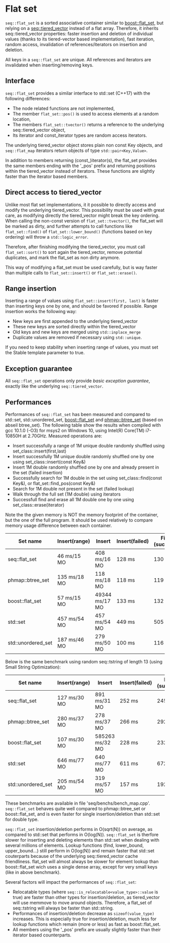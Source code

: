 # Flat set

``seq::flat_set`` is a sorted associative container similar to <a href="https://www.boost.org/doc/libs/1_64_0/doc/html/boost/container/flat_set.html">boost::flat_set</a>, but relying on a [seq::tiered_vector](tiered_vector.md) instead of a flat array.
Therefore, it inherits seq::tiered_vector  properties: faster insertion and deletion of individual values (thanks to its tiered-vector based implementation), fast iteration, random access, invalidation of references/iterators on insertion and deletion.

All keys in a ``seq::flat_set`` are unique.
All references and iterators are invalidated when inserting/removing keys.

## Interface

``seq::flat_set`` provides a similar interface to std::set (C++17) with the following differences:
-	The node related functions are not implemented,
-	The member `flat_set::pos()` is used to access elements at a random location,
-	The members `flat_set::tvector()` returns a reference to the underlying seq::tiered_vector object,
-	Its iterator and const_iterator types are random access iterators.

The underlying tiered_vector object stores plain non const Key objects, and `seq::flat_map` iterators return objects of type `std::pair<Key,Value>`.

In addition to members returning (const_)iterator(s), the flat_set provides the same members ending with the '_pos' prefix and returning positions within the tiered_vector instead of iterators. These functions are slightly faster than the iterator based members.


## Direct access to tiered_vector

Unlike most flat set implementations, it it possible to directly access and modify the underlying tiered_vector. 
This possibility must be used with great care, as modifying directly the tiered_vector might break the key ordering. 
When calling the non-const version of `flat_set::tvector()`, the flat_set will be marked as dirty, and further attempts to call functions like `flat_set::find()` of `flat_set::lower_bound()` (functions based on key ordering) will throw a `std::logic_error`.

Therefore, after finishing modifying the tiered_vector, you must call `flat_set::sort()` to sort again the tiered_vector, remove potential duplicates, and mark the flat_set as non dirty anymore.

This way of modifying a flat_set must be used carefully, but is way faster than multiple calls to `flat_set::insert()` or `flat_set::erase()`.


## Range insertion

Inserting a range of values using `flat_set::insert(first, last)` is faster than inserting keys one by one, and should be favored if possible.
Range insertion works the following way:
-	New keys are first appended to the underlying tiered_vector
-	These new keys are sorted directly within the tiered_vector
-	Old keys and new keys are merged using `std::inplace_merge`
-	Duplicate values are removed if necessary using `std::unique`.

If you need to keep stability when inserting range of values, you must set the Stable template parameter to true.


## Exception guarantee

All ``seq::flat_set`` operations only provide *basic exception guarantee*, exactly like the underlying `seq::tiered_vector`.


## Performances

Performances of `seq::flat_set` has been measured and compared to std::set, std::unordered_set, <a href="https://www.boost.org/doc/libs/1_64_0/doc/html/boost/container/flat_set.html">boost::flat_set</a> and <a href="https://github.com/greg7mdp/parallel-hashmap">phmap::btree_set</a> (based on abseil btree_set). 
The following table show the results when compiled with gcc 10.1.0 (-O3) for msys2 on Windows 10, using Intel(R) Core(TM) i7-10850H at 2.70GHz. Measured operations are:
-	Insert successfully a range of 1M unique double randomly shuffled using set_class::insert(first,last)
-	Insert successfully 1M unique double randomly shuffled one by one using set_class::insert(const Key&)
-	Insert 1M double randomly shuffled one by one and already present in the set (failed insertion)
-	Successfully search for 1M double in the set using set_class::find(const Key&), or flat_set::find_pos(const Key&)
-	Search for 1M double not present in the set (failed lookup)
-	Walk through the full set (1M double) using iterators
-	Successfull find and erase all 1M double one by one using set_class::erase(iterator)

Note the the given memory is NOT the memory footprint of the container, but the one of the full program. It should be used relatively to compare memory usage difference between each container.

Set name                      |   Insert(range)    |       Insert       |Insert(failed) |Find (success) | Find (failed) |    Iterate    |     Erase     |
------------------------------|--------------------|--------------------|---------------|---------------|---------------|---------------|---------------|
seq::flat_set                 |    46 ms/15 MO     |    408 ms/16 MO    |    128 ms     |    130 ms     |    122 ms     |     1 ms      |    413 ms     |
phmap::btree_set              |    135 ms/18 MO    |    118 ms/18 MO    |    118 ms     |    119 ms     |    120 ms     |     3 ms      |    131 ms     |
boost::flat_set<T>            |    57 ms/15 MO     |   49344 ms/17 MO   |    133 ms     |    132 ms     |    127 ms     |     1 ms      |   131460 ms   |
std::set                      |    457 ms/54 MO    |    457 ms/54 MO    |    449 ms     |    505 ms     |    502 ms     |     92 ms     |    739 ms     |
std::unordered_set            |    187 ms/46 MO    |    279 ms/50 MO    |    100 ms     |    116 ms     |    155 ms     |     29 ms     |    312 ms     |

Below is the same benchmark using random seq::tstring of length 13 (using Small String Optimization):

Set name                      |   Insert(range)    |       Insert       |Insert(failed) |Find (success) | Find (failed) |    Iterate    |     Erase     |
------------------------------|--------------------|--------------------|---------------|---------------|---------------|---------------|---------------|
seq::flat_set                 |    127 ms/30 MO    |    891 ms/31 MO    |    252 ms     |    245 ms     |    240 ms     |     1 ms      |    904 ms     |
phmap::btree_set              |    280 ms/37 MO    |    278 ms/37 MO    |    266 ms     |    292 ms     |    279 ms     |     10 ms     |    292 ms     |
boost::flat_set<T>            |    107 ms/30 MO    |  585263 ms/32 MO   |    228 ms     |    232 ms     |    232 ms     |     0 ms      |   601541 ms   |
std::set                      |    646 ms/77 MO    |    640 ms/77 MO    |    611 ms     |    672 ms     |    710 ms     |     87 ms     |    798 ms     |
std::unordered_set            |    205 ms/54 MO    |    319 ms/57 MO    |    157 ms     |    192 ms     |    220 ms     |     34 ms     |    380 ms     |


These benchmarks are available in file 'seq/benchs/bench_map.cpp'.
`seq::flat_set` behaves quite well compared to phmap::btree_set or boost::flat_set, and is even faster for single insertion/deletion than std::set for double type.

`seq::flat_set` insertion/deletion performs in O(sqrt(N)) on average, as compared to std::set that performs in O(log(N)).
`seq::flat_set` is therfore slower for inserting and deleting elements than std::set when dealing with several millions of elements.
Lookup functions (find, lower_bound, upper_bound...) still perform in O(log(N)) and remain faster that std::set couterparts because of the underlying seq::tiered_vector cache friendliness.
flat_set will almost always be slower for element lookup than boost::flat_set wich uses a single dense array, except for very small keys (like in above benchmark).

Several factors will impact the performances of `seq::flat_set`:
-	Relocatable types (where `seq::is_relocatable<value_type>::value` is true) are faster than other types for insertion/deletion, as tiered_vector will use memmove to move around objects. Therefore, a flat_set of seq::tstring will always be faster than std::string.
-	Performances of insertion/deletion decrease as `sizeof(value_type)` increases. This is especially true for insertion/deletion, much less for lookup functions which remain (more or less) as fast as boost::flat_set.
-	All members using the '_pos' prefix are usually slightly faster than their iterator based counterparts.
